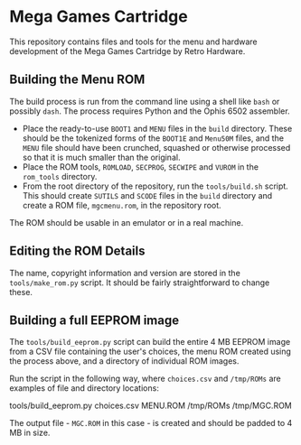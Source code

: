 # Mega Games Cartridge

This repository contains files and tools for the menu and hardware development
of the Mega Games Cartridge by Retro Hardware.

## Building the Menu ROM

The build process is run from the command line using a shell like `bash` or
possibly `dash`. The process requires Python and the Ophis 6502 assembler.

 * Place the ready-to-use `BOOT1` and `MENU` files in the `build` directory.
   These should be the tokenized forms of the `BOOT1E` and `Menu50M` files,
   and the `MENU` file should have been crunched, squashed or otherwise
   processed so that it is much smaller than the original.
 * Place the ROM tools, `ROMLOAD`, `SECPROG`, `SECWIPE` and `VUROM` in the
   `rom_tools` directory.
 * From the root directory of the repository, run the `tools/build.sh` script.
   This should create `SUTILS` and `SCODE` files in the `build` directory and
   create a ROM file, `mgcmenu.rom`, in the repository root.

The ROM should be usable in an emulator or in a real machine.

## Editing the ROM Details

The name, copyright information and version are stored in the
`tools/make_rom.py` script. It should be fairly straightforward to change
these.

## Building a full EEPROM image

The `tools/build_eeprom.py` script can build the entire 4 MB EEPROM image from
a CSV file containing the user's choices, the menu ROM created using the
process above, and a directory of individual ROM images.

Run the script in the following way, where `choices.csv` and `/tmp/ROMs` are
examples of file and directory locations:

  tools/build_eeprom.py choices.csv MENU.ROM /tmp/ROMs /tmp/MGC.ROM

The output file - `MGC.ROM` in this case - is created and should be padded to
4 MB in size.
